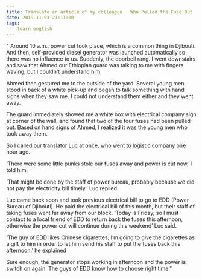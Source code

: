 ```yaml
---
title: Translate an article of my colleague   Who Pulled the Fuse Out
date: 2019-11-03 21:11:00
tags:
    learn english
---
```

" Around 10
a.m., power cut took place, which is a common thing in Djibouti. And then, self-provided
diesel generator was launched automatically so there was no influence to us. Suddenly,
the doorbell rang. I went downstairs and saw that Ahmed our Ethiopian guard was
talking to me with fingers waving, but I couldn't understand him.

Ahmed then
gestured me to the outside of the yard. Several young men stood in back of a
white pick-up and began to talk something with hand signs when they saw me. I could
not understand them either and they went away.

The guard immediately
showed me a white box with electrical company sign at corner of the wall, and
found that two of the four fuses had been pulled out. Based on hand signs of
Ahmed, I realized it was the young men who took away them. 

So I called
our translator Luc at once, who went to logistic company one hour ago. 

‘There were
some little punks stole our fuses away and power is cut now,’ I told him. 

‘That might
be done by the staff of power bureau, probably because we did not pay the
electricity bill timely.’ Luc replied.

Luc came
back soon and took previous electrical bill to go to EDD (Power Bureau of
Djibouti). He paid the electrical bill of this month, but their staff of taking
fuses went far away from our block. ‘Today is Friday, so I must contact to a local
friend of EDD to return back the fuses this afternoon, otherwise the power cut will
continue during this weekend’ Luc said.

‘The guy of
EDD likes Chinese cigarettes; I’m going to give the cigarettes as a gift to him in order to let him send his staff to put the fuses
back this afternoon.’ he explained

Sure enough,
the generator stops working in afternoon and the power is switch on again. The
guys of EDD know how to choose right time."